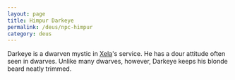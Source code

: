 ```yaml
---
layout: page
title: Himpur Darkeye
permalink: /deus/npc-himpur
category: deus
---
```

Darkeye is a dwarven mystic in [Xela](npc-xela)'s service. He has a dour attitude often seen in dwarves. Unlike many dwarves, however, Darkeye keeps his blonde beard neatly trimmed.
